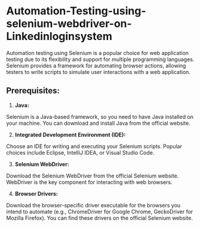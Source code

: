 # Automation-Testing-using-selenium-webdriver-on-Linkedinloginsystem

Automation testing using Selenium is a popular choice for web application testing due to its flexibility and support for multiple programming languages. Selenium provides a framework for automating browser actions, allowing testers to write scripts to simulate user interactions with a web application. 

## Prerequisites:

  1. **Java:**
  
  Selenium is a Java-based framework, so you need to have Java installed on your machine. You can download and install Java from the official website.
  
  2. **Integrated Development Environment (IDE):**
  
  Choose an IDE for writing and executing your Selenium scripts. Popular choices include Eclipse, IntelliJ IDEA, or Visual Studio Code.
  
  3. **Selenium WebDriver:**
  
  Download the Selenium WebDriver from the official Selenium website. WebDriver is the key component for interacting with web browsers.
  
  4. **Browser Drivers:**
  
  Download the browser-specific driver executable for the browsers you intend to automate (e.g., ChromeDriver for Google Chrome, GeckoDriver for Mozilla Firefox). 
  You can   find these drivers on the official Selenium website.
